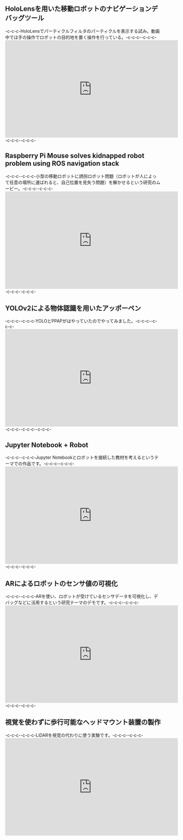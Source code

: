 <h2>HoloLensを用いた移動ロボットのナビゲーションデバッグツール</h2>-c-c-c-HoloLensでパーティクルフィルタのパーティクルを表示する試み。動画中では手の操作でロボットの目的地を置く操作を行っている。-c-c-c--c-c-c-<iframe src="https://www.youtube.com/embed/Kvja3ROYhB4" width="560" height="315" frameborder="0" allowfullscreen="allowfullscreen"></iframe>-c-c-c--c-c-c-<h2>Raspberry Pi Mouse solves kidnapped robot problem using ROS navigation stack</h2>-c-c-c--c-c-c-小型の移動ロボットに誘拐ロボット問題（ロボットが人によって任意の場所に運ばれると、自己位置を見失う問題）を解かせるという研究のムービー。-c-c-c--c-c-c-<iframe width="560" height="315" src="https://www.youtube.com/embed/ZaB9VDrkW28" frameborder="0" allow="accelerometer; autoplay; encrypted-media; gyroscope; picture-in-picture" allowfullscreen></iframe>-c-c-c--c-c-c-<h2>YOLOv2による物体認識を用いたアッポーペン</h2>-c-c-c--c-c-c-YOLOとPPAPがはやっていたのでやってみました。-c-c-c--c-c-c-<iframe width="560" height="315" src="https://www.youtube.com/embed/NnxcNu3dGdU" frameborder="0" allow="accelerometer; autoplay; encrypted-media; gyroscope; picture-in-picture" allowfullscreen></iframe>-c-c-c--c-c-c--c-c-c-<h2>Jupyter Notebook + Robot</h2>-c-c-c--c-c-c-Jupyter Notebookとロボットを接続した教材を考えるというテーマでの作品です。-c-c-c--c-c-c-<iframe width="560" height="315" src="https://www.youtube.com/embed/KiiLwgnJNnQ" frameborder="0" allow="accelerometer; autoplay; encrypted-media; gyroscope; picture-in-picture" allowfullscreen></iframe>-c-c-c--c-c-c-<h2>ARによるロボットのセンサ値の可視化</h2>-c-c-c--c-c-c-ARを使い、ロボットが受けているセンサデータを可視化し、デバッグなどに活用するという研究テーマのデモです。-c-c-c--c-c-c-<iframe width="560" height="315" src="https://www.youtube.com/embed/CPMrsBE1d30" frameborder="0" allow="accelerometer; autoplay; encrypted-media; gyroscope; picture-in-picture" allowfullscreen></iframe>-c-c-c--c-c-c-<h2>視覚を使わずに歩行可能なヘッドマウント装置の製作</h2>-c-c-c--c-c-c-LiDARを視覚の代わりに使う実験です。-c-c-c--c-c-c-<iframe width="560" height="315" src="https://www.youtube.com/embed/qUoPkOeB7qk" frameborder="0" allow="accelerometer; autoplay; encrypted-media; gyroscope; picture-in-picture" allowfullscreen></iframe>
